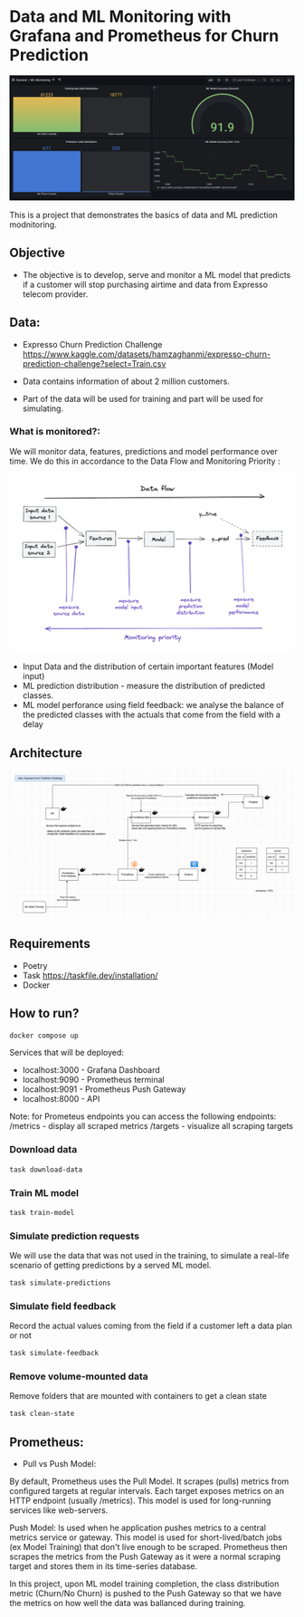 # Data and ML Monitoring with Grafana and Prometheus for Churn Prediction

![Dashboard](materials/grafana-dashboard.png)

This is a project that demonstrates the basics of data and ML prediction modnitoring. 

## Objective
- The objective is to develop, serve and monitor a ML model that predicts if a customer will stop purchasing airtime and data from Expresso telecom provider.

## Data:

- Expresso Churn Prediction Challenge
https://www.kaggle.com/datasets/hamzaghanmi/expresso-churn-prediction-challenge?select=Train.csv

- Data contains information of about 2 million customers.
- Part of the data will be used for training and part will be used for simulating.

### What is monitored?:

We will monitor data, features, predictions and model performance over time.
We do this in accordance to the Data Flow and Monitoring Priority :

![Monitoring Priority](materials/Data_Flow_Monitoring_and_Priority.png)

- Input Data and the distribution of certain important features (Model input)
- ML prediction distribution - measure the distribution of predicted classes.
- ML model perforance using field feedback: we analyse the balance of the predicted classes with the actuals that come from the field with a delay


## Architecture
![Architecture](materials/architecture.png)

## Requirements

- Poetry
- Task https://taskfile.dev/installation/
- Docker
 

## How to run?

```bash
docker compose up
```

Services that will be deployed:

- localhost:3000 - Grafana Dashboard
- localhost:9090 - Prometheus terminal
- localhost:9091 - Prometheus Push Gateway
- localhost:8000 - API

Note: for Prometeus endpoints you can access the following endpoints:
/metrics - display all scraped metrics
/targets - visualize all scraping targets

### Download data
```bash
task download-data
``` 

### Train ML model
```bash
task train-model
``` 

### Simulate prediction requests
We will use the data that was not used in the training, to simulate a real-life scenario of getting predictions by a served ML model.

```bash
task simulate-predictions
``` 

### Simulate field feedback
Record the actual values coming from the field if a customer left a data plan or not

```bash
task simulate-feedback
``` 

### Remove volume-mounted data
Remove folders that are mounted with containers to get a clean state

```bash
task clean-state
``` 


## Prometheus:
- Pull vs Push Model:

By default, Prometheus uses the Pull Model. It scrapes (pulls) metrics from configured targets at regular intervals.
Each target exposes metrics on an HTTP endpoint (usually /metrics). This model is used for long-running services like web-servers.

Push Model: Is used when he application pushes metrics to a central metrics service or gateway. This model is used for short-lived/batch
jobs (ex Model Training) that don't live enough to be scraped. Prometheus then scrapes the metrics from the Push Gateway
as it were a normal scraping target and stores them in its time-series database.

In this project, upon ML model training completion, the class distribution metric (Churn/No Churn) is pushed to the Push Gateway 
so that we have the metrics on how well the data was ballanced during training.